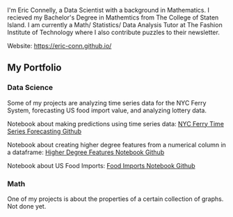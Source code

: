 

<!--
**Eric-Conn/Eric-Conn** is a ✨ _special_ ✨ repository because its `README.md` (this file) appears on your GitHub profile.

Here are some ideas to get you started:

- 🔭 I’m currently working on ...
- 🌱 I’m currently learning ...
- 👯 I’m looking to collaborate on ...
- 🤔 I’m looking for help with ...
- 💬 Ask me about ...
- 📫 How to reach me: ...
- 😄 Pronouns: ...
- ⚡ Fun fact: ...
-->


I'm Eric Connelly, a Data Scientist with a background in Mathematics. I recieved my Bachelor's Degree in Mathemtics from The College of Staten Island. 
I am currently a Math/ Statistics/ Data Analysis Tutor at The Fashion Institute of Technology where I also contribute puzzles to their newsletter.


Website: https://eric-conn.github.io/


## My Portfolio

### Data Science

Some of my projects are analyzing time series data for the NYC Ferry System, forecasting US food import value, and analyzing lottery data.

Notebook about making predictions using time series data: 
[NYC Ferry Time Series Forecasting Github](https://github.com/Eric-Conn/NYCFerryData_TimeSeriesForecasting)

Notebook about creating higher degree features from a numerical column in a dataframe: 
[Higher Degree Features Notebook Github](https://github.com/Eric-Conn/CreatePolynomialFeatures/blob/master/createpolyfeatures.ipynb)

Notebook about US Food Imports:
[Food Imports Notebook Github](https://github.com/Eric-Conn/USFoodmportsProject/blob/master/FoodImportsNotebook.ipynb)




### Math

One of my projects is about the properties of a certain collection of graphs. Not done yet.
